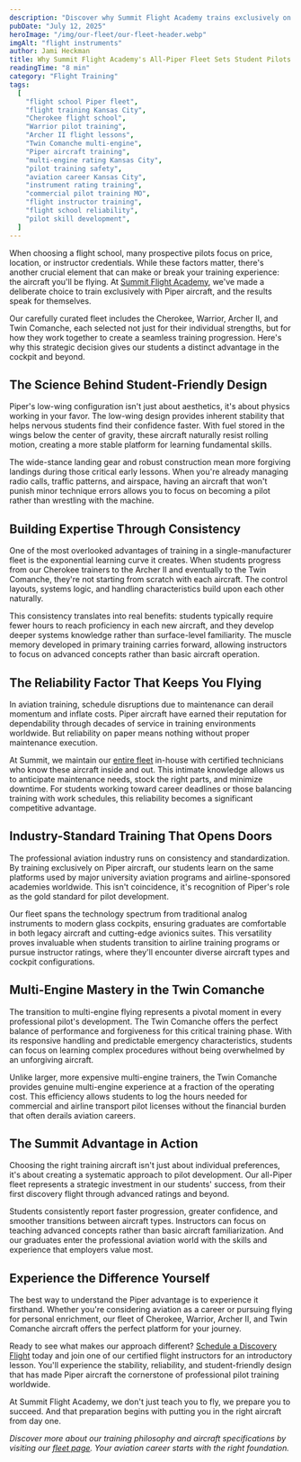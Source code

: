 ```yaml
---
description: "Discover why Summit Flight Academy trains exclusively on Piper aircraft like the Cherokee, Warrior, Archer II, and Twin Comanche. Learn how our fleet choice enhances safety, skill-building, reliability, and career readiness for aspiring pilots in Kansas City. Book your Discovery Flight today!"
pubDate: "July 12, 2025"
heroImage: "/img/our-fleet/our-fleet-header.webp"
imgAlt: "flight instruments"
author: Jami Heckman
title: Why Summit Flight Academy's All-Piper Fleet Sets Student Pilots Up for Success
readingTime: "8 min"
category: "Flight Training"
tags:
  [
    "flight school Piper fleet",
    "flight training Kansas City",
    "Cherokee flight school",
    "Warrior pilot training",
    "Archer II flight lessons",
    "Twin Comanche multi-engine",
    "Piper aircraft training",
    "multi-engine rating Kansas City",
    "pilot training safety",
    "aviation career Kansas City",
    "instrument rating training",
    "commercial pilot training MO",
    "flight instructor training",
    "flight school reliability",
    "pilot skill development",
  ]
---
```


When choosing a flight school, many prospective pilots focus on price, location, or instructor credentials. While these factors matter, there's another crucial element that can make or break your training experience: the aircraft you'll be flying. At [Summit Flight Academy](https://www.summitflightacademy.com), we've made a deliberate choice to train exclusively with Piper aircraft, and the results speak for themselves.

Our carefully curated fleet includes the Cherokee, Warrior, Archer II, and Twin Comanche, each selected not just for their individual strengths, but for how they work together to create a seamless training progression. Here's why this strategic decision gives our students a distinct advantage in the cockpit and beyond.

## The Science Behind Student-Friendly Design

Piper's low-wing configuration isn't just about aesthetics, it's about physics working in your favor. The low-wing design provides inherent stability that helps nervous students find their confidence faster. With fuel stored in the wings below the center of gravity, these aircraft naturally resist rolling motion, creating a more stable platform for learning fundamental skills.

The wide-stance landing gear and robust construction mean more forgiving landings during those critical early lessons. When you're already managing radio calls, traffic patterns, and airspace, having an aircraft that won't punish minor technique errors allows you to focus on becoming a pilot rather than wrestling with the machine.

## Building Expertise Through Consistency

One of the most overlooked advantages of training in a single-manufacturer fleet is the exponential learning curve it creates. When students progress from our Cherokee trainers to the Archer II and eventually to the Twin Comanche, they're not starting from scratch with each aircraft. The control layouts, systems logic, and handling characteristics build upon each other naturally.

This consistency translates into real benefits: students typically require fewer hours to reach proficiency in each new aircraft, and they develop deeper systems knowledge rather than surface-level familiarity. The muscle memory developed in primary training carries forward, allowing instructors to focus on advanced concepts rather than basic aircraft operation.

## The Reliability Factor That Keeps You Flying

In aviation training, schedule disruptions due to maintenance can derail momentum and inflate costs. Piper aircraft have earned their reputation for dependability through decades of service in training environments worldwide. But reliability on paper means nothing without proper maintenance execution.

At Summit, we maintain our [entire fleet](https://www.summitflightacademy.com/about/our-fleet/) in-house with certified technicians who know these aircraft inside and out. This intimate knowledge allows us to anticipate maintenance needs, stock the right parts, and minimize downtime. For students working toward career deadlines or those balancing training with work schedules, this reliability becomes a significant competitive advantage.

## Industry-Standard Training That Opens Doors

The professional aviation industry runs on consistency and standardization. By training exclusively on Piper aircraft, our students learn on the same platforms used by major university aviation programs and airline-sponsored academies worldwide. This isn't coincidence, it's recognition of Piper's role as the gold standard for pilot development.

Our fleet spans the technology spectrum from traditional analog instruments to modern glass cockpits, ensuring graduates are comfortable in both legacy aircraft and cutting-edge avionics suites. This versatility proves invaluable when students transition to airline training programs or pursue instructor ratings, where they'll encounter diverse aircraft types and cockpit configurations.

## Multi-Engine Mastery in the Twin Comanche

The transition to multi-engine flying represents a pivotal moment in every professional pilot's development. The Twin Comanche offers the perfect balance of performance and forgiveness for this critical training phase. With its responsive handling and predictable emergency characteristics, students can focus on learning complex procedures without being overwhelmed by an unforgiving aircraft.

Unlike larger, more expensive multi-engine trainers, the Twin Comanche provides genuine multi-engine experience at a fraction of the operating cost. This efficiency allows students to log the hours needed for commercial and airline transport pilot licenses without the financial burden that often derails aviation careers.

## The Summit Advantage in Action

Choosing the right training aircraft isn't just about individual preferences, it's about creating a systematic approach to pilot development. Our all-Piper fleet represents a strategic investment in our students' success, from their first discovery flight through advanced ratings and beyond.

Students consistently report faster progression, greater confidence, and smoother transitions between aircraft types. Instructors can focus on teaching advanced concepts rather than basic aircraft familiarization. And our graduates enter the professional aviation world with the skills and experience that employers value most.

## Experience the Difference Yourself

The best way to understand the Piper advantage is to experience it firsthand. Whether you're considering aviation as a career or pursuing flying for personal enrichment, our fleet of Cherokee, Warrior, Archer II, and Twin Comanche aircraft offers the perfect platform for your journey.

Ready to see what makes our approach different? [Schedule a Discovery Flight](https://www.flightcircle.com/shop/325431594e72/4000002368) today and join one of our certified flight instructors for an introductory lesson. You'll experience the stability, reliability, and student-friendly design that has made Piper aircraft the cornerstone of professional pilot training worldwide.

At Summit Flight Academy, we don't just teach you to fly, we prepare you to succeed. And that preparation begins with putting you in the right aircraft from day one.

_Discover more about our training philosophy and aircraft specifications by visiting our [fleet page](https://www.summitflightacademy.com/about/our-fleet/). Your aviation career starts with the right foundation._
